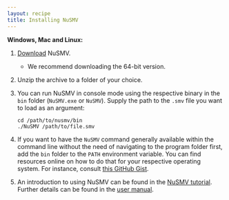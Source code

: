 ```yaml
---
layout: recipe
title: Installing NuSMV
---
```


**Windows, Mac and Linux:**

1. [Download](https://nusmv.fbk.eu/bin/bin_download2-v2.cgi) NuSMV.

   * We recommend downloading the 64-bit version.

2. Unzip the archive to a folder of your choice.

3. You can run NuSMV in console mode using the respective binary in the `bin` folder (`NuSMV.exe` or `NuSMV`). Supply the
   path to the `.smv` file you want to load as an argument:

   ```
   cd /path/to/nusmv/bin
   ./NuSMV /path/to/file.smv
   ```

4. If you want to have the `NuSMV` command generally available within the command line without the need of navigating
   to the program folder first, add the `bin` folder to the `PATH` environment variable. You can find resources online
   on how to do that for your respective operating system. For instance, consult [this GitHub Gist](https://gist.github.com/nex3/c395b2f8fd4b02068be37c961301caa7).

5. An introduction to using NuSMV can be found in the [NuSMV tutorial](https://nusmv.fbk.eu/NuSMV/tutorial/index.html).
   Further details can be found in the [user manual](https://nusmv.fbk.eu/NuSMV/userman/index-v2.html).
